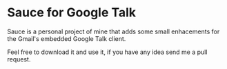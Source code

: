Sauce for Google Talk
=====================

Sauce is a personal project of mine that adds some small enhacements for the
Gmail's embedded Google Talk client.

Feel free to download it and use it, if you have any idea send me a pull
request.
